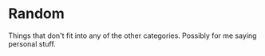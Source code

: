 # Random
Things that don't fit into any of the other categories. Possibly for me saying personal stuff.
